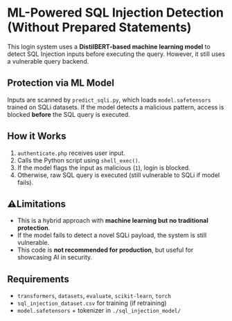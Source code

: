 # ML-Powered SQL Injection Detection (Without Prepared Statements)

This login system uses a **DistilBERT-based machine learning model** to detect SQL Injection inputs before executing the query. However, it still uses a vulnerable query backend.

## Protection via ML Model

Inputs are scanned by `predict_sqli.py`, which loads `model.safetensors` trained on SQLi datasets. If the model detects a malicious pattern, access is blocked **before** the SQL query is executed.

## How it Works

1. `authenticate.php` receives user input.
2. Calls the Python script using `shell_exec()`.
3. If the model flags the input as malicious (`1`), login is blocked.
4. Otherwise, raw SQL query is executed (still vulnerable to SQLi if model fails).

## ⚠Limitations

- This is a hybrid approach with **machine learning but no traditional protection**.
- If the model fails to detect a novel SQLi payload, the system is still vulnerable.
- This code is **not recommended for production**, but useful for showcasing AI in security.

## Requirements

- `transformers`, `datasets`, `evaluate`, `scikit-learn`, `torch`
- `sql_injection_dataset.csv` for training (if retraining)
- `model.safetensors` + tokenizer in `./sql_injection_model/`
